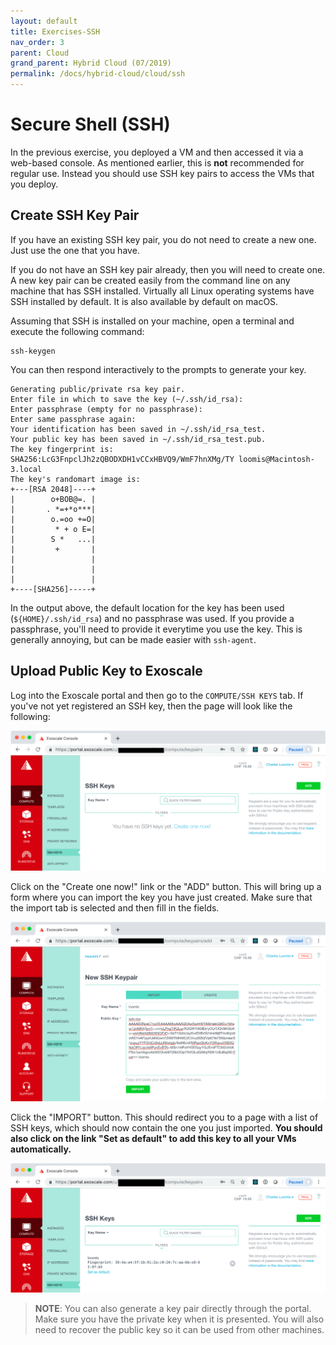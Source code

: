 ```yaml
---
layout: default
title: Exercises-SSH
nav_order: 3
parent: Cloud
grand_parent: Hybrid Cloud (07/2019)
permalink: /docs/hybrid-cloud/cloud/ssh
---
```


# Secure Shell (SSH)

In the previous exercise, you deployed a VM and then accessed it via
a web-based console. As mentioned earlier, this is **not** recommended
for regular use. Instead you should use SSH key pairs to access the
VMs that you deploy.

## Create SSH Key Pair

If you have an existing SSH key pair, you do not need to create a new
one. Just use the one that you have. 

If you do not have an SSH key pair already, then you will need to
create one. A new key pair can be created easily from the command line
on any machine that has SSH installed. Virtually all Linux operating
systems have SSH installed by default.  It is also available by
default on macOS.

Assuming that SSH is installed on your machine, open a terminal and
execute the following command:

```
ssh-keygen
```

You can then respond interactively to the prompts to generate your
key. 

```
Generating public/private rsa key pair.
Enter file in which to save the key (~/.ssh/id_rsa):
Enter passphrase (empty for no passphrase): 
Enter same passphrase again: 
Your identification has been saved in ~/.ssh/id_rsa_test.
Your public key has been saved in ~/.ssh/id_rsa_test.pub.
The key fingerprint is:
SHA256:LcG3FnpclJh2zQBODXDH1vCCxHBVQ9/WmF7hnXMg/TY loomis@Macintosh-3.local
The key's randomart image is:
+---[RSA 2048]----+
|        o+BOB@=. |
|       . *=+*o***|
|        o.=oo +=O|
|         * + o E=|
|        S *   ...|
|         +       |
|                 |
|                 |
|                 |
+----[SHA256]-----+
```

In the output above, the default location for the key has been used
(`${HOME}/.ssh/id_rsa`) and no passphrase was used.  If you provide a
passphrase, you'll need to provide it everytime you use the key. This
is generally annoying, but can be made easier with `ssh-agent`.

## Upload Public Key to Exoscale

Log into the Exoscale portal and then go to the `COMPUTE/SSH KEYS`
tab. If you've not yet registered an SSH key, then the page will look
like the following:

![Exoscale SSH Keys](assets/exoscale-empty-ssh-keys.png)

Click on the "Create one now!" link or the "ADD" button.  This will
bring up a form where you can import the key you have just
created. Make sure that the import tab is selected and then fill in
the fields.

![Import SSH Key to Exoscale](assets/exoscale-import-ssh-key.png)

Click the "IMPORT" button. This should redirect you to a page with a
list of SSH keys, which should now contain the one you just
imported. **You should also click on the link "Set as default" to
add this key to all your VMs automatically.**

![List of SSH Keys in Exoscale](assets/exoscale-ssh-key-list.png)

> **NOTE**: You can also generate a key pair directly through the
> portal. Make sure you have the private key when it is presented. You
> will also need to recover the public key so it can be used from
> other machines.  
